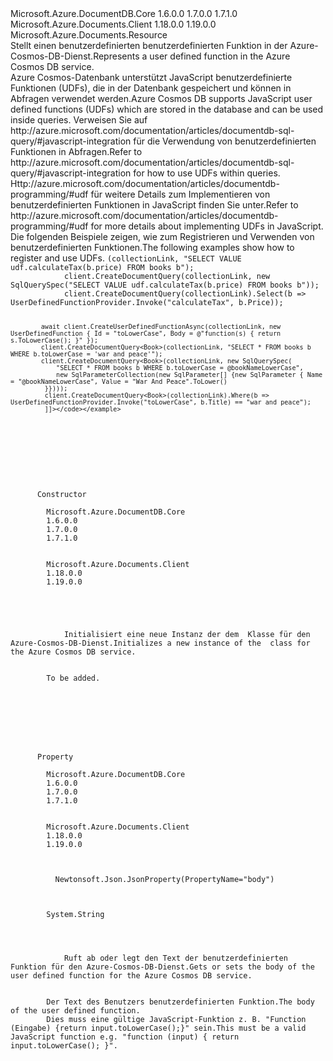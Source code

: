 <Type Name="UserDefinedFunction" FullName="Microsoft.Azure.Documents.UserDefinedFunction">
  <TypeSignature Language="C#" Value="public class UserDefinedFunction : Microsoft.Azure.Documents.Resource" />
  <TypeSignature Language="ILAsm" Value=".class public auto ansi beforefieldinit UserDefinedFunction extends Microsoft.Azure.Documents.Resource" />
  <TypeSignature Language="DocId" Value="T:Microsoft.Azure.Documents.UserDefinedFunction" />
  <TypeSignature Language="VB.NET" Value="Public Class UserDefinedFunction&#xA;Inherits Resource" />
  <TypeSignature Language="F#" Value="type UserDefinedFunction = class&#xA;    inherit Resource" />
  <AssemblyInfo>
    <AssemblyName>Microsoft.Azure.DocumentDB.Core</AssemblyName>
    <AssemblyVersion>1.6.0.0</AssemblyVersion>
    <AssemblyVersion>1.7.0.0</AssemblyVersion>
    <AssemblyVersion>1.7.1.0</AssemblyVersion>
  </AssemblyInfo>
  <AssemblyInfo>
    <AssemblyName>Microsoft.Azure.Documents.Client</AssemblyName>
    <AssemblyVersion>1.18.0.0</AssemblyVersion>
    <AssemblyVersion>1.19.0.0</AssemblyVersion>
  </AssemblyInfo>
  <Base>
    <BaseTypeName>Microsoft.Azure.Documents.Resource</BaseTypeName>
  </Base>
  <Interfaces />
  <Docs>
    <summary>
            <span data-ttu-id="a1747-101">Stellt einen benutzerdefinierten benutzerdefinierten Funktion in der Azure-Cosmos-DB-Dienst.</span><span class="sxs-lookup"><span data-stu-id="a1747-101">Represents a user defined function in the Azure Cosmos DB service.</span></span>
            </summary>
    <remarks>
            <span data-ttu-id="a1747-102">Azure Cosmos-Datenbank unterstützt JavaScript benutzerdefinierte Funktionen (UDFs), die in der Datenbank gespeichert und können in Abfragen verwendet werden.</span><span class="sxs-lookup"><span data-stu-id="a1747-102">Azure Cosmos DB supports JavaScript user defined functions (UDFs) which are stored in the database and can be used inside queries.</span></span> <span data-ttu-id="a1747-103">Verweisen Sie auf http://azure.microsoft.com/documentation/articles/documentdb-sql-query/#javascript-integration für die Verwendung von benutzerdefinierten Funktionen in Abfragen.</span><span class="sxs-lookup"><span data-stu-id="a1747-103">Refer to http://azure.microsoft.com/documentation/articles/documentdb-sql-query/#javascript-integration for how to use UDFs within queries.</span></span>
            <span data-ttu-id="a1747-104">Http://azure.microsoft.com/documentation/articles/documentdb-programming/#udf für weitere Details zum Implementieren von benutzerdefinierten Funktionen in JavaScript finden Sie unter.</span><span class="sxs-lookup"><span data-stu-id="a1747-104">Refer to http://azure.microsoft.com/documentation/articles/documentdb-programming/#udf for more details about implementing UDFs in JavaScript.</span></span>
            </remarks>
    <example>
            <span data-ttu-id="a1747-105">Die folgenden Beispiele zeigen, wie zum Registrieren und Verwenden von benutzerdefinierten Funktionen.</span><span class="sxs-lookup"><span data-stu-id="a1747-105">The following examples show how to register and use UDFs.</span></span>
            <code language="c#"><![CDATA[
            await client.CreateUserDefinedFunctionAsync(collectionLink, new UserDefinedFunction { Id = "calculateTax", Body = @"function(amt) { return amt * 0.05; }" });
            client.CreateDocumentQuery<Book>(collectionLink, "SELECT VALUE udf.calculateTax(b.price) FROM books b");
            client.CreateDocumentQuery<Book>(collectionLink, new SqlQuerySpec("SELECT VALUE udf.calculateTax(b.price) FROM books b"));
            client.CreateDocumentQuery<Book>(collectionLink).Select(b => UserDefinedFunctionProvider.Invoke("calculateTax", b.Price));
            
            await client.CreateUserDefinedFunctionAsync(collectionLink, new UserDefinedFunction { Id = "toLowerCase", Body = @"function(s) { return s.ToLowerCase(); }" });
            client.CreateDocumentQuery<Book>(collectionLink, "SELECT * FROM books b WHERE b.toLowerCase = 'war and peace'");
            client.CreateDocumentQuery<Book>(collectionLink, new SqlQuerySpec(
                "SELECT * FROM books b WHERE b.toLowerCase = @bookNameLowerCase",
                new SqlParameterCollection(new SqlParameter[] {new SqlParameter { Name = "@bookNameLowerCase", Value = "War And Peace".ToLower()
             }})));
             client.CreateDocumentQuery<Book>(collectionLink).Where(b => UserDefinedFunctionProvider.Invoke("toLowerCase", b.Title) == "war and peace");
             ]]></code></example>
  </Docs>
  <Members>
    <Member MemberName=".ctor">
      <MemberSignature Language="C#" Value="public UserDefinedFunction ();" />
      <MemberSignature Language="ILAsm" Value=".method public hidebysig specialname rtspecialname instance void .ctor() cil managed" />
      <MemberSignature Language="DocId" Value="M:Microsoft.Azure.Documents.UserDefinedFunction.#ctor" />
      <MemberSignature Language="VB.NET" Value="Public Sub New ()" />
      <MemberType>Constructor</MemberType>
      <AssemblyInfo>
        <AssemblyName>Microsoft.Azure.DocumentDB.Core</AssemblyName>
        <AssemblyVersion>1.6.0.0</AssemblyVersion>
        <AssemblyVersion>1.7.0.0</AssemblyVersion>
        <AssemblyVersion>1.7.1.0</AssemblyVersion>
      </AssemblyInfo>
      <AssemblyInfo>
        <AssemblyName>Microsoft.Azure.Documents.Client</AssemblyName>
        <AssemblyVersion>1.18.0.0</AssemblyVersion>
        <AssemblyVersion>1.19.0.0</AssemblyVersion>
      </AssemblyInfo>
      <Parameters />
      <Docs>
        <summary>
            <span data-ttu-id="a1747-106">Initialisiert eine neue Instanz der dem <see cref="T:Microsoft.Azure.Documents.UserDefinedFunction" /> Klasse für den Azure-Cosmos-DB-Dienst.</span><span class="sxs-lookup"><span data-stu-id="a1747-106">Initializes a new instance of the <see cref="T:Microsoft.Azure.Documents.UserDefinedFunction" /> class for the Azure Cosmos DB service.</span></span>
            </summary>
        <remarks>To be added.</remarks>
      </Docs>
    </Member>
    <Member MemberName="Body">
      <MemberSignature Language="C#" Value="public string Body { get; set; }" />
      <MemberSignature Language="ILAsm" Value=".property instance string Body" />
      <MemberSignature Language="DocId" Value="P:Microsoft.Azure.Documents.UserDefinedFunction.Body" />
      <MemberSignature Language="VB.NET" Value="Public Property Body As String" />
      <MemberSignature Language="F#" Value="member this.Body : string with get, set" Usage="Microsoft.Azure.Documents.UserDefinedFunction.Body" />
      <MemberType>Property</MemberType>
      <AssemblyInfo>
        <AssemblyName>Microsoft.Azure.DocumentDB.Core</AssemblyName>
        <AssemblyVersion>1.6.0.0</AssemblyVersion>
        <AssemblyVersion>1.7.0.0</AssemblyVersion>
        <AssemblyVersion>1.7.1.0</AssemblyVersion>
      </AssemblyInfo>
      <AssemblyInfo>
        <AssemblyName>Microsoft.Azure.Documents.Client</AssemblyName>
        <AssemblyVersion>1.18.0.0</AssemblyVersion>
        <AssemblyVersion>1.19.0.0</AssemblyVersion>
      </AssemblyInfo>
      <Attributes>
        <Attribute>
          <AttributeName>Newtonsoft.Json.JsonProperty(PropertyName="body")</AttributeName>
        </Attribute>
      </Attributes>
      <ReturnValue>
        <ReturnType>System.String</ReturnType>
      </ReturnValue>
      <Docs>
        <summary>
            <span data-ttu-id="a1747-107">Ruft ab oder legt den Text der benutzerdefinierten Funktion für den Azure-Cosmos-DB-Dienst.</span><span class="sxs-lookup"><span data-stu-id="a1747-107">Gets or sets the body of the user defined function for the Azure Cosmos DB service.</span></span>
            </summary>
        <value><span data-ttu-id="a1747-108">Der Text des Benutzers benutzerdefinierten Funktion.</span><span class="sxs-lookup"><span data-stu-id="a1747-108">The body of the user defined function.</span></span></value>
        <remarks><span data-ttu-id="a1747-109">Dies muss eine gültige JavaScript-Funktion z. B. "Function (Eingabe) {return input.toLowerCase();}" sein.</span><span class="sxs-lookup"><span data-stu-id="a1747-109">This must be a valid JavaScript function e.g. "function (input) { return input.toLowerCase(); }".</span></span></remarks>
      </Docs>
    </Member>
  </Members>
</Type>